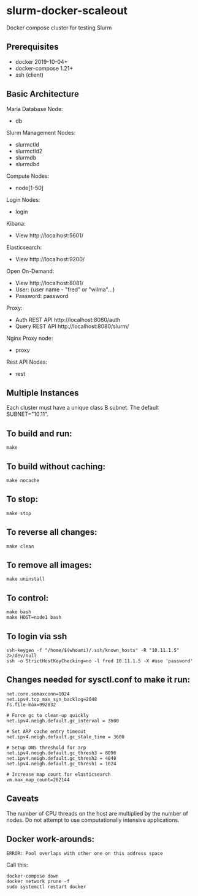# slurm-docker-scaleout
Docker compose cluster for testing Slurm

## Prerequisites
  * docker 2019-10-04+
  * docker-compose 1.21+
  * ssh (client)

## Basic Architecture

Maria Database Node:
  * db

Slurm Management Nodes:
  * slurmctld
  * slurmctld2
  * slurmdb
  * slurmdbd

Compute Nodes:
  * node[1-50]

Login Nodes:
  * login

Kibana:
  * View http://localhost:5601/

Elasticsearch:
  * View http://localhost:9200/

Open On-Demand:
  * View http://localhost:8081/
  * User: {user name - "fred" or "wilma"...}
  * Password: password

Proxy:
  * Auth REST API http://localhost:8080/auth
  * Query REST API http://localhost:8080/slurm/

Nginx Proxy node:
 * proxy

Rest API Nodes:
  * rest

## Multiple Instances
Each cluster must have a unique class B subnet. The default SUBNET="10.11".

## To build and run:

```
make
```

## To build without caching:

```
make nocache
```

## To stop:

```
make stop
```

## To reverse all changes:

```
make clean
```

## To remove all images:

```
make uninstall
```

## To control:

```
make bash
make HOST=node1 bash
```

## To login via ssh
```
ssh-keygen -f "/home/$(whoami)/.ssh/known_hosts" -R "10.11.1.5" 2>/dev/null
ssh -o StrictHostKeyChecking=no -l fred 10.11.1.5 -X #use 'password'
```

## Changes needed for sysctl.conf to make it run:
```
net.core.somaxconn=1024
net.ipv4.tcp_max_syn_backlog=2048
fs.file-max=992832

# Force gc to clean-up quickly
net.ipv4.neigh.default.gc_interval = 3600

# Set ARP cache entry timeout
net.ipv4.neigh.default.gc_stale_time = 3600

# Setup DNS threshold for arp
net.ipv4.neigh.default.gc_thresh3 = 8096
net.ipv4.neigh.default.gc_thresh2 = 4048
net.ipv4.neigh.default.gc_thresh1 = 1024

# Increase map count for elasticsearch
vm.max_map_count=262144

```

## Caveats

The number of CPU threads on the host are multiplied by the number of nodes. Do not attempt to use computationally intensive applications.

## Docker work-arounds:

```
ERROR: Pool overlaps with other one on this address space
```
Call this:
```
docker-compose down
docker network prune -f
sudo systemctl restart docker
```
